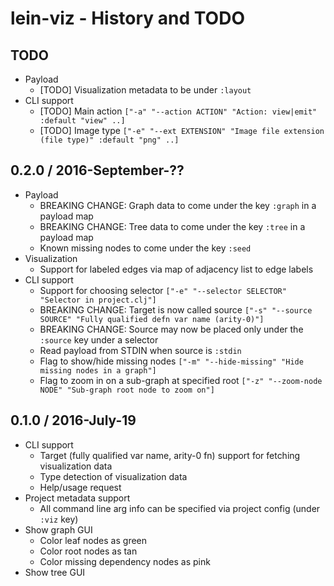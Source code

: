 # lein-viz - History and TODO

## TODO

* Payload
  * [TODO] Visualization metadata to be under `:layout`
* CLI support
  * [TODO] Main action `["-a" "--action ACTION" "Action: view|emit" :default "view" ..]`
  * [TODO] Image type `["-e" "--ext EXTENSION" "Image file extension (file type)" :default "png" ..]`


## 0.2.0 / 2016-September-??

* Payload
  * BREAKING CHANGE: Graph data to come under the key `:graph` in a payload map
  * BREAKING CHANGE: Tree data to come under the key `:tree` in a payload map
  * Known missing nodes to come under the key `:seed`
* Visualization
  * Support for labeled edges via map of adjacency list to edge labels
* CLI support
  * Support for choosing selector `["-e" "--selector SELECTOR" "Selector in project.clj"]`
  * BREAKING CHANGE: Target is now called source `["-s" "--source SOURCE" "Fully qualified defn var name (arity-0)"]`
  * BREAKING CHANGE: Source may now be placed only under the `:source` key under a selector
  * Read payload from STDIN when source is `:stdin`
  * Flag to show/hide missing nodes `["-m" "--hide-missing" "Hide missing nodes in a graph"]`
  * Flag to zoom in on a sub-graph at specified root `["-z" "--zoom-node NODE" "Sub-graph root node to zoom on"]`


## 0.1.0 / 2016-July-19

* CLI support
  * Target (fully qualified var name, arity-0 fn) support for fetching visualization data
  * Type detection of visualization data
  * Help/usage request
* Project metadata support
  * All command line arg info can be specified via project config (under `:viz` key)
* Show graph GUI
  * Color leaf nodes as green
  * Color root nodes as tan
  * Color missing dependency nodes as pink
* Show tree GUI
